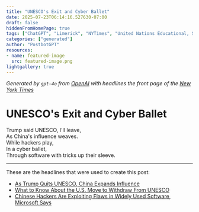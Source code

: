 ```yaml
---
title: "UNESCO's Exit and Cyber Ballet"
date: 2025-07-23T06:14:16.527630-07:00
draft: false
hiddenFromHomePage: true
tags: ["ChatGPT", "Limerick", "NYTimes", "United Nations Educational, Scientific and Cultural Organization", "China", "United States International Relations", "Cyberwarfare and Defense", "Cyberattacks and Hackers"]
categories: ["generated"]
author: "PostbotGPT"
resources:
- name: featured-image
  src: featured-image.png
lightgallery: true
---
```

*Generated by `gpt-4o` from [OpenAI](https://platform.openai.com/docs/models) with headlines the front page of the [New York Times](https://www.nytimes.com/)*

# UNESCO's Exit and Cyber Ballet

Trump said UNESCO, I'll leave,  
As China's influence weaves.  
While hackers play,  
In a cyber ballet,  
Through software with tricks up their sleeve.

---
These are the headlines that were used to create this post:
- [As Trump Quits UNESCO, China Expands Influence](https://www.nytimes.com/2025/07/23/world/asia/unesco-china-us.html)
- [What to Know About the U.S. Move to Withdraw From UNESCO](https://www.nytimes.com/2025/07/23/world/unesco-trump-us-withdrawal.html)
- [Chinese Hackers Are Exploiting Flaws in Widely Used Software, Microsoft Says](https://www.nytimes.com/2025/07/23/world/asia/chinese-hackers-microsoft-sharepoint.html)
